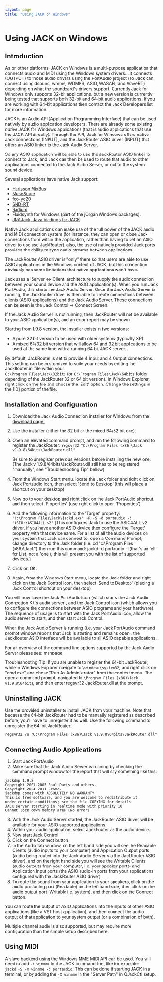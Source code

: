 ```yaml
---
layout: page
title: "Using JACK on Windows"
---
```


# Using JACK on Windows

## Introduction

As on other platforms, JACK on Windows is a multi-purpose application that
connects audio and MIDI using the Windows system drivers... It connects
(OUTPUT) to those audio drivers using the PortAudio project (so Jack can
connect using dsound, wmme, WDMKS, ASIO, WASAPI, and WaveRT) depending on what
the soundcard's drivers support. Currently Jack for Windows only supports
32-bit applications, but a new version is currently being tested that supports
both 32-bit and 64-bit audio applications. If you are working with 64-bit
applications then contact the Jack Developers list for more information.

JACK is an Audio API (Application Programming Interface) that can be used
natively by audio application developers. There are already some existing
*native* JACK for Windows applications (that is audio applications that use
the JACK API directly). Through the API, Jack for Windows offers native Jack
connections (INPUT), and the JackRouter ASIO driver (INPUT) that offers an
ASIO linker to the Jack Audio Server.

So any ASIO application will be able to use the JackRouter ASIO linker to
connect to Jack, and Jack can then be used to route that audio to other
applications connected to the Jack Audio Server, or out to the system sound
device.

Several applications have native Jack support:

  * [Harisson MixBus](http://www.harrisonconsoles.com/mixbus/website/)
  * [MuseScore](http://musescore.org/)
  * [foo-yc20](http://code.google.com/p/foo-yc20/)
  * [SND-RT](http://archive.notam02.no/arkiv/doc/snd-rt/)
  * [Radium](http://users.notam02.no/~kjetism/radium/)
  * Fluidsynth for Windows (part of the jOrgan Windows packages). 
  * [JNAJack, Java bindings for JACK](https://code.google.com/p/java-audio-utils/wiki/GettingStarted_JNAJack)

Native Jack applications can make use of the full power of the JACK audio and
MIDI connection system (for instance, they can open or close Jack connections
from within the application, rather than having to set an ASIO driver to use
use JackRouter), also, the use of natively provided Jack ports provides the
ability to sync audio streams between applications.

The JackRouter ASIO driver is "only" there so that users are able to use ASIO
applications in the Windows context of JACK, but this connection obviously has
some limitations that native applications won't have.

Jack uses a 'Server <-> Client' architecture to supply the audio connection
between your sound device and the ASIO application(s). When you run Jack
PortAudio, this starts the Jack Audio Server. Once the Jack Audio Server is
running, the JackRouter driver is then able to create connections between
clients (ASIO applications) and the Jack Audio Server. These connections can
be seen in the Jack Control -> Connect Screen.

If the Jack Audio Server is not running, then JackRouter will not be available
to your ASIO application(s), and an error report may be shown.

Starting from 1.9.8 version, the installer exists in two versions:

* A pure 32 bit version to be used with older systems (typically XP). 
* A mixed 64/32 bit version that will allow 64 and 32 bit applications
  to be used at the same time with a running 64 bit JACK server. 

By default, JackRouter is set to provide 4 Input and 4 Output connections.
This setting can be customized to suite your needs by editing the
JackRouter.ini file within your    
`C:\Program Files\Jack\32bits` (or `C:\Program Files\Jack\64bits`
folder depending of the JackRouter 32 or 64 bit version). In
Windows Explorer, right click on the file and choose the 'Edit' option.
Change the settings in the [IO] portion of the file.

## Installation and Configuration

1. Download the Jack Audio Connection installer for Windows from the
  [download page.](/downloads/)

2. Use the installer (either the 32 bit or the mixed 64/32 bit one).

3. Open an elevated command prompt, and run the following command to register
   the JackRouter: 
   `regsvr32 "C:\Program Files (x86)\Jack v1.9.8\64bits\JackRouter.dll"`

   Be sure to unregister previous versions before installing the new one.
   (The Jack v 1.9.8/64bits/JackRouter.dll still has to be registered "manually",
   see "Troubleshooting Tip" bellow)


4. From the Windows Start menu, locate the Jack folder and right click
  on Jack Portaudio icon, then select 'Send to Desktop'
  (this will place a shortcut on your desktop)

5. Now go to your desktop and right click on the Jack PortAudio shortcut,
  and then select 'Properties' (use right click to open 'Properties') 

6. Add the following information to the 'Target' property:   
  `"C:\Program Files\Jack\jackd.exe" -R -S -d portaudio -d
  "ASIO::ASIO4ALL v2"`
  [This configures Jack to use the ASIO4ALL v2 driver,
  if you have another ASIO device then configure the 'Target' property
  with that device name. For a list of all the audio devices
  on your system that Jack can connect to, open a Command Prompt,
  change directory to the Jack folder (i.e. cd "c:\Program Files (x86)\Jack\")
  then run this command: jackd -d portaudio -l
  (that's an 'ell' for List, not a 'one'),
  this will present you with the list of supported devices.] 
7. Click on OK. 
8. Again, from the Windows Start menu, locate the Jack folder and right click
  on the Jack Control icon, then select 'Send to Desktop'
  (placing a Jack Control shortcut on your desktop) 

You will now have the Jack PortAudio icon (which starts the Jack Audio
Connection Kit's audio server), and the Jack Control icon (which allows you to
configure the connections between ASIO programs and your hardware). The
sequence of usage is to start with the Jack PortAudio icon, allow the audio
server to start, and then start Jack Control.

When the Jack Audio Server is running (i.e. your Jack PortAudio command prompt
window reports that Jack is starting and remains open), the JackRouter ASIO
interface will be available to all ASIO capable applications.

For an overview of the command line options supported by the Jack Audio Server
please see:
[manpage](http://ccrma.stanford.edu/planetccrma/man/man1/jackd.1.html)

Troubleshooting Tip. If you are unable to register the 64-bit
JackRouter, while in Windows Explorer navigate to `\windows\system32`,
and right click on "cmd.exe" and chose "Run As Administrator" from the
context menu. The open a command prompt, navigated to `\Program Files
(x86)\Jack v1.9.8\64bits`, and then enter regsvr32 JackRouter.dll at the
prompt.

## Uninstalling JACK

Use the provided uninstaller to install JACK from your machine. Note that
because the 64-bit JackRouter had to be manually registered as described
before, you'll have to unregister it as well. Use the following command to
unregister the 64-bit JackRouter:

`regsvr32 /u "C:\Program Files (x86)\Jack v1.9.8\64bits\JackRouter.dll"`

## Connecting Audio Applications

1. Start Jack PortAudio 
2. Make sure that the Jack Audio Server is running by checking
  the command prompt window for the report that will say
  something like this:

~~~~~~
jackdmp 1.9.8
Copyright 2001-2005 Paul Davis and others.
Copyright 2004-2011 Grame.
jackdmp comes with ABSOLUTELY NO WARRANTY
This is free software, and you are welcome to redistribute it
under certain conditions; see the file COPYING for details
JACK server starting in realtime mode with priority 10
Cannot lock down memory area (No error)
~~~~~~

3. With the Jack Audio Server started, the JackRouter ASIO driver
  will be available for your ASIO supported applications. 
4. Within your audio application, select JackRouter as the audio device. 
5. Now start Jack Control 
6. Click on the Connect button 
7. In the Audio tab window, on the left hand side you will see
  the Readable Clients (audio inputs to your computer)
  and Application Output ports (audio being routed into the Jack Audio Server
  via the JackRouter ASIO driver), and on the right hand side you will see
  the Writable Clients (audio outputs from your computer,
  i.e. your speaker ports) and Application Input ports
  (the ASIO audio-in ports from your applications configured with
  the JackRouter ASIO driver) 
8. To route the sound from your application to your speakers,
  click on the audio producing port (Readable) on the left hand side,
  then click on the audio output port (Writable i.e. system),
  and then click on the Connect button. 

You can route the output of ASIO applications into the inputs of other ASIO
applications (like a VST host application), and then connect the audio output
of that application to your system output (or a combination of both).

Multiple channel audio is also supported, but may require more configuration
than the simple setup described here.

## Using MIDI

A slave backend using the Windows MME MIDI API can be used. You will need to
add `-X winmme` in the JACK command line, like for example:    
`jackd -S -X winmme -d portaudio`. This can be done if starting JACK in a terminal, or by
adding the `-X winmme` in the "Server Path" in QJackCtl setup.

